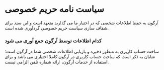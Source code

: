 # سیاست نامه حریم خصوصی 

آرگون به حفظ اطلاعات شخصی که در اختیار ما می گذارید متعهد است و این سند برای شفاف سازی سیاست حریم خصوصی گردآوری شده است.

### کدام اطلاعات توسط آرگون جمع آوری می شود

 ساخت حساب کاربری به منظور ذخیره و بازیابی اطلاعات شخصی شما در آرگون است؛ شایان به ذکر است که ساخت حساب کاربری در آرگون کاملا اختیاری می باشد و برای استفاده از خدمات آرگون، ارائه شماره تلفن الزامی نیست.
